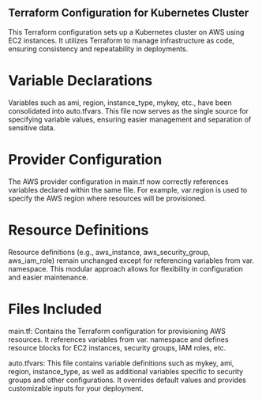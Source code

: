 ## Terraform Configuration for Kubernetes Cluster

This Terraform configuration sets up a Kubernetes cluster on AWS using EC2 instances. It utilizes Terraform to manage infrastructure as code, ensuring consistency and repeatability in deployments.

# Variable Declarations
Variables such as ami, region, instance_type, mykey, etc., have been consolidated into auto.tfvars. This file now serves as the single source for specifying variable values, ensuring easier management and separation of sensitive data.

# Provider Configuration
The AWS provider configuration in main.tf now correctly references variables declared within the same file. For example, var.region is used to specify the AWS region where resources will be provisioned.

# Resource Definitions

Resource definitions (e.g., aws_instance, aws_security_group, aws_iam_role) remain unchanged except for referencing variables from var. namespace. This modular approach allows for flexibility in configuration and easier maintenance.

# Files Included

main.tf: Contains the Terraform configuration for provisioning AWS resources. It references variables from var. namespace and defines resource blocks for EC2 instances, security groups, IAM roles, etc.

auto.tfvars: This file contains variable definitions such as mykey, ami, region, instance_type, as well as additional variables specific to security groups and other configurations. It overrides default values and provides customizable inputs for your deployment.
